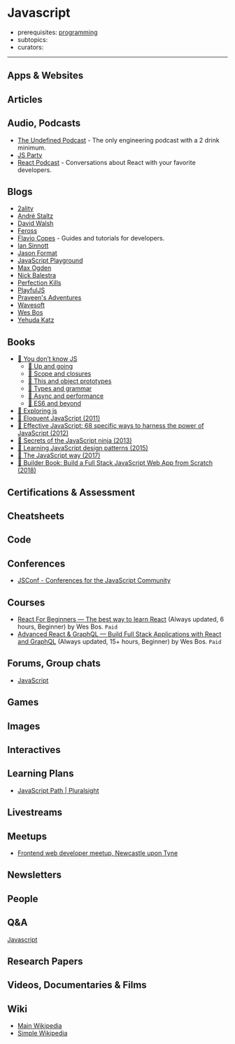 # Javascript

- prerequisites: [programming](programming.md)
- subtopics:
- curators:

------

## Apps & Websites

## Articles

## Audio, Podcasts

- [The Undefined Podcast](https://overcast.fm/itunes1451541555/the-undefined-podcast) - The only engineering podcast with a 2 drink minimum.
- [JS Party](https://changelog.com/jsparty)
- [React Podcast](https://reactpodcast.simplecast.fm/) - Conversations about React with your favorite developers.


## Blogs

- [2ality](http://2ality.com/)
- [André Staltz](http://staltz.com/blog.html)
- [David Walsh](https://davidwalsh.name/tutorials/features)
- [Feross](https://feross.org/)
- [Flavio Copes](https://flaviocopes.com/) - Guides and tutorials for developers.
- [Ian Sinnott](http://blog.iansinnott.com/)
- [Jason Format](https://jasonformat.com/)
- [JavaScript Playground](https://javascriptplayground.com)
- [Max Ogden](https://maxogden.com/index.html)
- [Nick Balestra](http://nick.balestra.ch/)
- [Perfection Kills](http://perfectionkills.com/)
- [PlayfulJS](http://www.playfuljs.com)
- [Praveen's Adventures](https://blog.praveen.science/tag/javascript/)
- [Wavesoft](http://wavesoft.github.io/)
- [Wes Bos](http://wesbos.com/blog/)
- [Yehuda Katz](http://yehudakatz.com/)

## Books

- [📖 You don’t know JS](https://github.com/getify/You-Dont-Know-JS)
  - [📖 Up and going](https://github.com/getify/You-Dont-Know-JS/tree/master/up%20%26%20going)
  - [📖 Scope and closures](https://github.com/getify/You-Dont-Know-JS/blob/master/scope%20&%20closures/README.md#you-dont-know-js-scope--closures)
  - [📖 This and object prototypes](https://github.com/getify/You-Dont-Know-JS/blob/master/this%20&%20object%20prototypes/README.md#you-dont-know-js-this--object-prototypes)
  - [📖 Types and grammar](https://github.com/getify/You-Dont-Know-JS/blob/master/types%20&%20grammar/README.md#you-dont-know-js-types--grammar)
  - [📖 Async and performance](https://github.com/getify/You-Dont-Know-JS/blob/master/async%20&%20performance/README.md#you-dont-know-js-async--performance)
  - [📖 ES6 and beyond](https://github.com/getify/You-Dont-Know-JS/blob/master/es6%20&%20beyond/README.md#you-dont-know-js-es6--beyond)
- [📖 Exploring js](http://exploringjs.com/)
- [📖 Eloquent JavaScript (2011)](http://eloquentjavascript.net/00_intro.html)
- [📕 Effective JavaScript: 68 specific ways to harness the power of JavaScript (2012)](http://www.goodreads.com/book/show/13705402-effective-javascript)
- [📕 Secrets of the JavaScript ninja (2013)](http://www.goodreads.com/book/show/4373732-secrets-of-the-javascript-ninja)
- [📖 Learning JavaScript design patterns (2015)](https://addyosmani.com/resources/essentialjsdesignpatterns/book/)
- [📖 The JavaScript way (2017)](https://leanpub.com/thejsway)
- [📖 Builder Book: Build a Full Stack JavaScript Web App from Scratch (2018)](https://builderbook.org/book)


## Certifications & Assessment

## Cheatsheets

## Code

## Conferences

- [JSConf - Conferences for the JavaScript Community](https://jsconf.com/)

## Courses

- [React For Beginners — The best way to learn React](https://reactforbeginners.com/) (Always updated, 6 hours, Beginner) by Wes Bos. `Paid`
- [Advanced React & GraphQL — Build Full Stack Applications with React and GraphQL](https://advancedreact.com/) (Always updated, 15+ hours, Beginner) by Wes Bos. `Paid`

## Forums, Group chats

- [JavaScript](https://www.reddit.com/r/javascript/)

## Games

## Images

## Interactives

## Learning Plans

- [JavaScript Path | Pluralsight](https://www.pluralsight.com/paths/javascript)

## Livestreams

## Meetups

- [Frontend web developer meetup, Newcastle upon Tyne](https://frontendne.co.uk/)

## Newsletters

## People

## Q&A

 [Javascript](https://www.quora.com/topic/JavaScript-programming-language)

## Research Papers

## Videos, Documentaries & Films

## Wiki

- [Main Wikipedia](https://en.wikipedia.org/wiki/JavaScript)
- [Simple Wikipedia](https://en.wikipedia.org/wiki/JavaScript)
